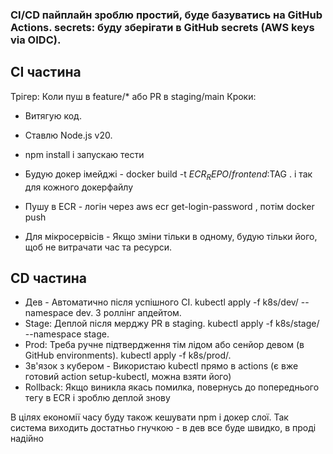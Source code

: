 ### CI/CD пайплайн зроблю простий, буде базуватись на GitHub Actions. secrets: буду зберігати в GitHub secrets (AWS keys via OIDC). 

## CI частина

Трігер: Коли пуш в feature/* або PR в staging/main
Кроки:
- Витягую код.
- Ставлю Node.js v20.
- npm install і запускаю тести
- Будую докер імейджі - docker build -t $ECR_REPO/frontend:$TAG . і так для кожного докерфайлу
- Пушу в ECR - логін через aws ecr get-login-password , потім docker push

- Для мікросервісів - Якщо зміни тільки в одному, будую тільки його, щоб не витрачати час та ресурси.

## CD частина

- Дев - Автоматично після успішного CI. kubectl apply -f k8s/dev/ --namespace dev. З роллінг апдейтом.
- Stage: Деплой після мерджу PR в staging. kubectl apply -f k8s/stage/ --namespace stage.
- Prod: Треба ручне підтвердження тім лідом або сенйор девом (в GitHub environments). kubectl apply -f k8s/prod/.
- Зв'язок з кубером - Використаю kubectl прямо в аctions (є вже готовий action setup-kubectl, можна взяти його)
- Rollback: Якщо виникла якась помилка, повернусь до попереднього тегу в ECR і зроблю деплой знову

В цілях економії часу буду також кешувати npm і докер слої.
Так система виходить достатньо гнучкою - в дев все буде швидко, в проді надійно
